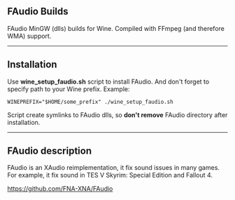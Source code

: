 ## FAudio Builds
FAudio MinGW (dlls) builds for Wine. Compiled with FFmpeg (and therefore WMA) support.

---

## Installation

Use **wine_setup_faudio.sh** script to install FAudio. And don't forget to specify path to your Wine prefix. Example:

    WINEPREFIX="$HOME/some_prefix" ./wine_setup_faudio.sh
    
Script create symlinks to FAudio dlls, so **don't remove** FAudio directory after installation.

---

## FAudio description

FAudio is an XAudio reimplementation, it fix sound issues in many games. For example, it fix sound in TES V Skyrim: Special Edition and Fallout 4.

https://github.com/FNA-XNA/FAudio
